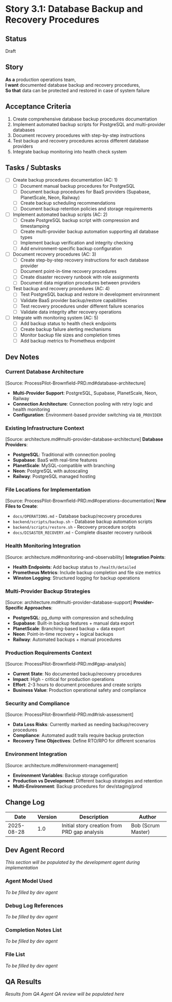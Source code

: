 # <!-- Powered by BMAD™ Core -->

# Story 3.1: Database Backup and Recovery Procedures

## Status
Draft

## Story
**As a** production operations team,  
**I want** documented database backup and recovery procedures,  
**So that** data can be protected and restored in case of system failure

## Acceptance Criteria
1. Create comprehensive database backup procedures documentation
2. Implement automated backup scripts for PostgreSQL and multi-provider databases
3. Document recovery procedures with step-by-step instructions
4. Test backup and recovery procedures across different database providers
5. Integrate backup monitoring into health check system

## Tasks / Subtasks
- [ ] Create backup procedures documentation (AC: 1)
  - [ ] Document manual backup procedures for PostgreSQL
  - [ ] Document backup procedures for BaaS providers (Supabase, PlanetScale, Neon, Railway)
  - [ ] Create backup scheduling recommendations
  - [ ] Document backup retention policies and storage requirements
- [ ] Implement automated backup scripts (AC: 2)
  - [ ] Create PostgreSQL backup script with compression and timestamping
  - [ ] Create multi-provider backup automation supporting all database types
  - [ ] Implement backup verification and integrity checking
  - [ ] Add environment-specific backup configuration
- [ ] Document recovery procedures (AC: 3)
  - [ ] Create step-by-step recovery instructions for each database provider
  - [ ] Document point-in-time recovery procedures
  - [ ] Create disaster recovery runbook with role assignments
  - [ ] Document data migration procedures between providers
- [ ] Test backup and recovery procedures (AC: 4)
  - [ ] Test PostgreSQL backup and restore in development environment
  - [ ] Validate BaaS provider backup/restore capabilities
  - [ ] Test recovery procedures under different failure scenarios
  - [ ] Validate data integrity after recovery operations
- [ ] Integrate with monitoring system (AC: 5)
  - [ ] Add backup status to health check endpoints
  - [ ] Create backup failure alerting mechanisms
  - [ ] Monitor backup file sizes and completion times
  - [ ] Add backup metrics to Prometheus endpoint

## Dev Notes

### Current Database Architecture
[Source: ProcessPilot-Brownfield-PRD.md#database-architecture]
- **Multi-Provider Support**: PostgreSQL, Supabase, PlanetScale, Neon, Railway
- **Connection Architecture**: Connection pooling with retry logic and health monitoring
- **Configuration**: Environment-based provider switching via `DB_PROVIDER`

### Existing Infrastructure Context
[Source: architecture.md#multi-provider-database-architecture]
**Database Providers**:
- **PostgreSQL**: Traditional with connection pooling  
- **Supabase**: BaaS with real-time features
- **PlanetScale**: MySQL-compatible with branching
- **Neon**: PostgreSQL with autoscaling
- **Railway**: PostgreSQL managed hosting

### File Locations for Implementation
[Source: ProcessPilot-Brownfield-PRD.md#operations-documentation]
**New Files to Create**:
- `docs/OPERATIONS.md` - Database backup/recovery procedures
- `backend/scripts/backup.sh` - Database backup automation scripts
- `backend/scripts/restore.sh` - Recovery procedure scripts
- `docs/DISASTER_RECOVERY.md` - Complete disaster recovery runbook

### Health Monitoring Integration
[Source: architecture.md#monitoring-and-observability]
**Integration Points**:
- **Health Endpoints**: Add backup status to `/health/detailed`
- **Prometheus Metrics**: Include backup completion and file size metrics
- **Winston Logging**: Structured logging for backup operations

### Multi-Provider Backup Strategies
[Source: architecture.md#multi-provider-database-support]
**Provider-Specific Approaches**:
- **PostgreSQL**: pg_dump with compression and scheduling
- **Supabase**: Built-in backup features + manual data export
- **PlanetScale**: Branching-based backup + data export
- **Neon**: Point-in-time recovery + logical backups
- **Railway**: Automated backups + manual procedures

### Production Requirements Context
[Source: ProcessPilot-Brownfield-PRD.md#gap-analysis]
- **Current State**: No documented backup/recovery procedures
- **Impact**: High - critical for production operations
- **Effort**: 2-3 hours to document procedures and create scripts
- **Business Value**: Production operational safety and compliance

### Security and Compliance
[Source: ProcessPilot-Brownfield-PRD.md#risk-assessment]
- **Data Loss Risks**: Currently marked as needing backup/recovery procedures
- **Compliance**: Automated audit trails require backup protection
- **Recovery Time Objectives**: Define RTO/RPO for different scenarios

### Environment Integration
[Source: architecture.md#environment-management]
- **Environment Variables**: Backup storage configuration
- **Production vs Development**: Different backup strategies and retention
- **Multi-Environment**: Backup procedures for dev/staging/prod

## Change Log
| Date       | Version | Description                           | Author    |
|------------|---------|---------------------------------------|-----------|
| 2025-08-28 | 1.0     | Initial story creation from PRD gap analysis | Bob (Scrum Master) |

## Dev Agent Record
*This section will be populated by the development agent during implementation*

### Agent Model Used
*To be filled by dev agent*

### Debug Log References  
*To be filled by dev agent*

### Completion Notes List
*To be filled by dev agent*

### File List
*To be filled by dev agent*

## QA Results
*Results from QA Agent QA review will be populated here*